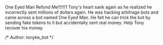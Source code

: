 One Eyed Man Refund Me!!!!!!1
Tony's heart sank again as he realized he incorrectly sent millions of dollars again. He was hacking arbitrage bots and came across a bot named One Eyed Man. He felt he can trick the bot by sending fake tokens to it but accidentally sent real money. Help Tony recover his money.

/* Author: tonyke_bot */
